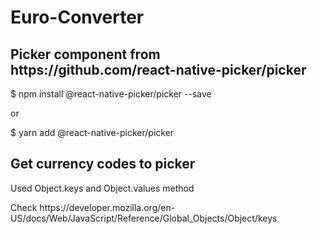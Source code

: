# Euro-Converter
<h2>Picker component from https://github.com/react-native-picker/picker</h2>
<p>$ npm install @react-native-picker/picker --save</p>
<p>or</p>
<p>$ yarn add @react-native-picker/picker</p>
<h2>Get currency codes to picker</h2>
<p>Used Object.keys and Object.values method</p>
<p>Check https://developer.mozilla.org/en-US/docs/Web/JavaScript/Reference/Global_Objects/Object/keys</p>
